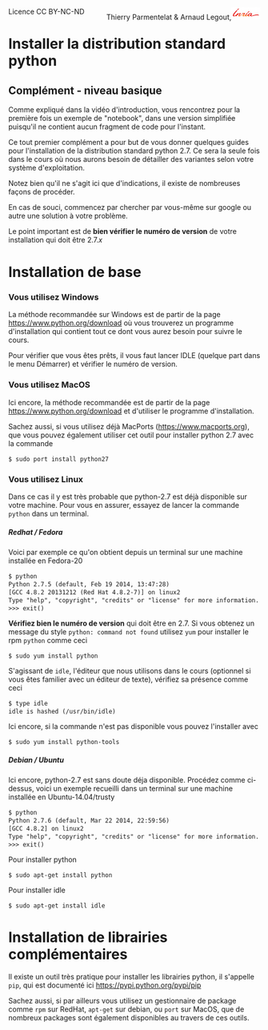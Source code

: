 
<span style="float:left;">Licence CC BY-NC-ND</span><span style="float:right;">Thierry Parmentelat &amp; Arnaud Legout,<img src="media/inria-25.png" style="display:inline"></span><br/>

# Installer la distribution standard python

## Complément - niveau basique

Comme expliqué dans la vidéo d'introduction, vous rencontrez pour la première fois un exemple de "notebook", dans une version simplifiée puisqu'il ne contient aucun fragment de code pour l'instant.

Ce tout premier complément a pour but de vous donner quelques guides pour l'installation de la distribution standard python 2.7. Ce sera la seule fois dans le cours où nous aurons besoin de détailler des variantes selon votre système d'exploitation.

Notez bien qu'il ne s'agit ici que d'indications, il existe de nombreuses façons de procéder.

En cas de souci, commencez par chercher par vous-même sur google ou autre une solution à votre problème. 

Le point important est de **bien vérifier le numéro de version** de votre installation qui doit être 2.7.*x*

# Installation de base

### Vous utilisez Windows

La méthode recommandée sur Windows est de partir de la page  https://www.python.org/download
où vous trouverez un programme d'installation qui contient tout ce dont vous aurez besoin pour suivre le cours.

Pour vérifier que vous êtes prêts, il vous faut lancer IDLE (quelque part dans le menu Démarrer) et vérifier le numéro de version.

### Vous utilisez MacOS

Ici encore, la méthode recommandée est de partir de la page https://www.python.org/download
et d'utiliser le programme d'installation.

Sachez aussi, si vous utilisez déjà MacPorts (https://www.macports.org), que vous pouvez également utiliser cet outil pour installer python 2.7 avec la commande

    $ sudo port install python27

### Vous utilisez Linux

Dans ce cas il y est très probable que python-2.7 est déjà disponible sur votre machine. Pour vous en assurer, essayez de lancer la commande `python` dans un terminal. 

##### Redhat / Fedora

Voici par exemple ce qu'on obtient depuis un terminal sur une machine installée en Fedora-20 

    $ python
    Python 2.7.5 (default, Feb 19 2014, 13:47:28)
    [GCC 4.8.2 20131212 (Red Hat 4.8.2-7)] on linux2
    Type "help", "copyright", "credits" or "license" for more information.
    >>> exit()
    

**Vérifiez bien le numéro de version** qui doit être en 2.7. Si vous obtenez un message du style `python: command not found` utilisez `yum` pour installer le rpm `python` comme ceci

    $ sudo yum install python

S'agissant de `idle`, l'éditeur que nous utilisons dans le cours (optionnel si vous êtes familier avec un éditeur de texte), vérifiez sa présence comme ceci

    $ type idle
    idle is hashed (/usr/bin/idle)

Ici encore, si la commande n'est pas disponible vous pouvez l'installer avec

    $ sudo yum install python-tools

##### Debian / Ubuntu

Ici encore, python-2.7 est sans doute déja disponible. Procédez comme ci-dessus, voici un exemple recueilli dans un terminal sur une machine installée en Ubuntu-14.04/trusty

    $ python
    Python 2.7.6 (default, Mar 22 2014, 22:59:56)
    [GCC 4.8.2] on linux2
    Type "help", "copyright", "credits" or "license" for more information.
    >>> exit()

Pour installer python

    $ sudo apt-get install python

Pour installer idle

    $ sudo apt-get install idle

# Installation de librairies complémentaires

Il existe un outil très pratique pour installer les librairies python, il s'appelle `pip`, qui est documenté ici https://pypi.python.org/pypi/pip

Sachez aussi, si par ailleurs vous utilisez un gestionnaire de package comme `rpm` sur RedHat, `apt-get` sur debian, ou `port` sur MacOS, que de nombreux packages sont également disponibles au travers de ces outils.
